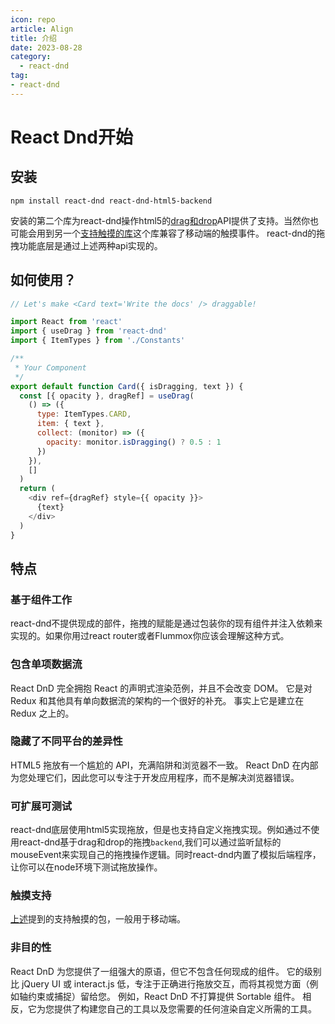 ```yaml
---
icon: repo
article: Align
title: 介绍
date: 2023-08-28
category:
  - react-dnd
tag:
- react-dnd
---
```


# React Dnd开始

## 安装

`npm install react-dnd react-dnd-html5-backend`

安装的第二个库为react-dnd操作html5的[drag和drop](https://developer.mozilla.org/en-US/docs/Web/API/HTML_Drag_and_Drop_API)API提供了支持。当然你也可能会用到另一个[支持触摸的库](https://www.npmjs.com/package/react-dnd-touch-backend)这个库兼容了移动端的触摸事件。
react-dnd的拖拽功能底层是通过上述两种api实现的。

## 如何使用？

```js
// Let's make <Card text='Write the docs' /> draggable!

import React from 'react'
import { useDrag } from 'react-dnd'
import { ItemTypes } from './Constants'

/**
 * Your Component
 */
export default function Card({ isDragging, text }) {
  const [{ opacity }, dragRef] = useDrag(
    () => ({
      type: ItemTypes.CARD,
      item: { text },
      collect: (monitor) => ({
        opacity: monitor.isDragging() ? 0.5 : 1
      })
    }),
    []
  )
  return (
    <div ref={dragRef} style={{ opacity }}>
      {text}
    </div>
  )
}
```

## 特点

### 基于组件工作

react-dnd不提供现成的部件，拖拽的赋能是通过包装你的现有组件并注入依赖来实现的。如果你用过react router或者Flummox你应该会理解这种方式。

### 包含单项数据流

React DnD 完全拥抱 React 的声明式渲染范例，并且不会改变 DOM。 它是对 Redux 和其他具有单向数据流的架构的一个很好的补充。 事实上它是建立在 Redux 之上的。

### 隐藏了不同平台的差异性

HTML5 拖放有一个尴尬的 API，充满陷阱和浏览器不一致。 React DnD 在内部为您处理它们，因此您可以专注于开发应用程序，而不是解决浏览器错误。

### 可扩展可测试

react-dnd底层使用html5实现拖放，但是也支持自定义拖拽实现。例如通过不使用react-dnd基于drag和drop的拖拽`backend`,我们可以通过监听鼠标的mouseEvent来实现自己的拖拽操作逻辑。同时react-dnd内置了模拟后端程序，让你可以在node环境下测试拖放操作。

### 触摸支持

[上述](#安装)提到的支持触摸的包，一般用于移动端。

### 非目的性

React DnD 为您提供了一组强大的原语，但它不包含任何现成的组件。 它的级别比 jQuery UI 或 interact.js 低，专注于正确进行拖放交互，而将其视觉方面（例如轴约束或捕捉）留给您。 例如，React DnD 不打算提供 Sortable 组件。 相反，它为您提供了构建您自己的工具以及您需要的任何渲染自定义所需的工具。


